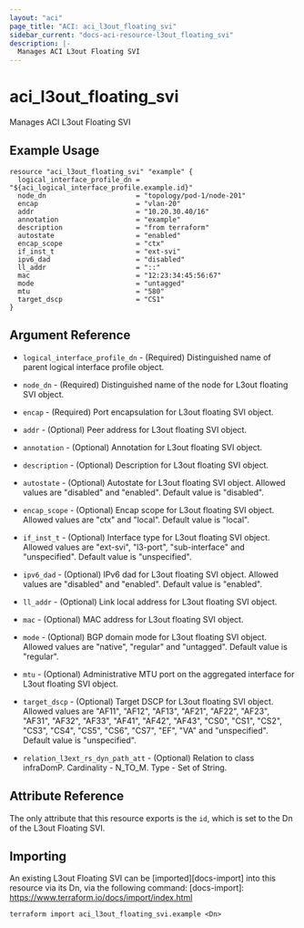 ```yaml
---
layout: "aci"
page_title: "ACI: aci_l3out_floating_svi"
sidebar_current: "docs-aci-resource-l3out_floating_svi"
description: |-
  Manages ACI L3out Floating SVI
---
```


# aci_l3out_floating_svi

Manages ACI L3out Floating SVI

## Example Usage

```hcl
resource "aci_l3out_floating_svi" "example" {
  logical_interface_profile_dn = "${aci_logical_interface_profile.example.id}"
  node_dn                      = "topology/pod-1/node-201"
  encap                        = "vlan-20"
  addr                         = "10.20.30.40/16"
  annotation                   = "example"
  description                  = "from terraform"
  autostate                    = "enabled"
  encap_scope                  = "ctx"
  if_inst_t                    = "ext-svi"
  ipv6_dad                     = "disabled"
  ll_addr                      = "::"
  mac                          = "12:23:34:45:56:67"
  mode                         = "untagged"
  mtu                          = "580"
  target_dscp                  = "CS1"
}
```

## Argument Reference

- `logical_interface_profile_dn` - (Required) Distinguished name of parent logical interface profile object.
- `node_dn` - (Required) Distinguished name of the node for L3out floating SVI object.
- `encap` - (Required) Port encapsulation for L3out floating SVI object.
- `addr` - (Optional) Peer address for L3out floating SVI object.
- `annotation` - (Optional) Annotation for L3out floating SVI object.
- `description` - (Optional) Description for L3out floating SVI object.
- `autostate` - (Optional) Autostate for L3out floating SVI object. Allowed values are "disabled" and "enabled". Default value is "disabled".
- `encap_scope` - (Optional) Encap scope for L3out floating SVI object. Allowed values are "ctx" and "local". Default value is "local".
- `if_inst_t` - (Optional) Interface type for L3out floating SVI object. Allowed values are "ext-svi", "l3-port", "sub-interface" and "unspecified". Default value is "unspecified".
- `ipv6_dad` - (Optional) IPv6 dad for L3out floating SVI object. Allowed values are "disabled" and "enabled". Default value is "enabled".
- `ll_addr` - (Optional) Link local address for L3out floating SVI object.
- `mac` - (Optional) MAC address for L3out floating SVI object.
- `mode` - (Optional) BGP domain mode for L3out floating SVI object. Allowed values are "native", "regular" and "untagged". Default value is "regular".
- `mtu` - (Optional) Administrative MTU port on the aggregated interface for L3out floating SVI object.
- `target_dscp` - (Optional) Target DSCP for L3out floating SVI object. Allowed values are "AF11", "AF12", "AF13", "AF21", "AF22", "AF23", "AF31", "AF32", "AF33", "AF41", "AF42", "AF43", "CS0", "CS1", "CS2", "CS3", "CS4", "CS5", "CS6", "CS7", "EF", "VA" and "unspecified". Default value is "unspecified".

- `relation_l3ext_rs_dyn_path_att` - (Optional) Relation to class infraDomP. Cardinality - N_TO_M. Type - Set of String.

## Attribute Reference

The only attribute that this resource exports is the `id`, which is set to the
Dn of the L3out Floating SVI.

## Importing

An existing L3out Floating SVI can be [imported][docs-import] into this resource via its Dn, via the following command:
[docs-import]: https://www.terraform.io/docs/import/index.html

```
terraform import aci_l3out_floating_svi.example <Dn>
```

